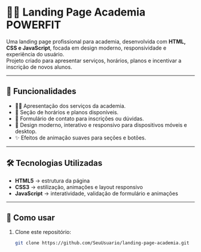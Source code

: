 # 🏋️‍♂️ Landing Page Academia POWERFIT

Uma landing page profissional para academia, desenvolvida com **HTML, CSS e JavaScript**, focada em design moderno, responsividade e experiência do usuário.  
Projeto criado para apresentar serviços, horários, planos e incentivar a inscrição de novos alunos.  

---

## 🚀 Funcionalidades
- 🏋️‍♂️ Apresentação dos serviços da academia.  
- 📅 Seção de horários e planos disponíveis.  
- 📩 Formulário de contato para inscrições ou dúvidas.  
- 🌈 Design moderno, interativo e responsivo para dispositivos móveis e desktop.  
- ✨ Efeitos de animação suaves para seções e botões.  

---

## 🛠️ Tecnologias Utilizadas
- **HTML5** → estrutura da página  
- **CSS3** → estilização, animações e layout responsivo  
- **JavaScript** → interatividade, validação de formulário e animações  



 

---

## 📂 Como usar
1. Clone este repositório:  
   ```bash
   git clone https://github.com/SeuUsuario/landing-page-academia.git
